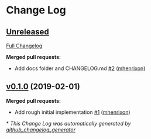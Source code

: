 # Change Log

## [Unreleased](https://github.com/mhenrixon/stub_requests/tree/HEAD)

[Full Changelog](https://github.com/mhenrixon/stub_requests/compare/v0.1.0...HEAD)

**Merged pull requests:**

- Add docs folder and CHANGELOG.md [\#2](https://github.com/mhenrixon/stub_requests/pull/2) ([mhenrixon](https://github.com/mhenrixon))

## [v0.1.0](https://github.com/mhenrixon/stub_requests/tree/v0.1.0) (2019-02-01)
**Merged pull requests:**

- Add rough initial implementation [\#1](https://github.com/mhenrixon/stub_requests/pull/1) ([mhenrixon](https://github.com/mhenrixon))


\* *This Change Log was automatically generated by [github_changelog_generator](https://github.com/skywinder/Github-Changelog-Generator)*
